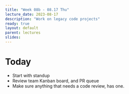 ```yaml
---
title: "Week 08b - 08.17 Thu"
lecture_date: 2023-08-17
description: "Work on legacy code projects"
ready: true
layout: default
parent: lectures
slides: 
---
```


# Today

* Start with standup
* Review team Kanban board, and PR queue
* Make sure anything that needs a code review, has one.
